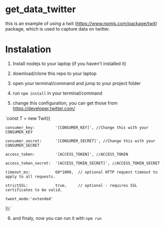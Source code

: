# get_data_twitter 

this is an example of using a twit (https://www.npmjs.com/package/twit) package, which is used to capture data on twitter.



# Instalation

1. Install nodejs to your laptop (if you haven't installed it)

2. download/clone this repo to your laptop

3. open your terminal/command  and jump to your project folder 

4. run `npm install` in your terminal/command 

5. change this configuration, you can get those from https://developer.twitter.com/

`const T = new Twit({

    consumer_key:         '[CONSUMER_KEY]', //Change this with your CONSUMER_KEY 
    
    consumer_secret:      '[CONSUMER_SECRET]', //Change this with your CONSUMER_SECRET
    
    access_token:         '[ACCESS_TOKEN]', //ACCESS_TOKEN
    
    access_token_secret:  '[ACCESS_TOKEN_SECRET]', //ACCESS_TOKEN_SECRET
    
    timeout_ms:           60*1000,  // optional HTTP request timeout to apply to all requests.
    
    strictSSL:            true,     // optional - requires SSL certificates to be valid.
    
    tweet_mode:'extended'
    
  });`
  
6. and finaly, now you can run it with `npm run`

